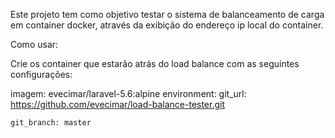 Este projeto tem como objetivo testar o sistema de balanceamento de carga em container docker, através da exibição do endereço ip local do container.

Como usar:

Crie os container que estarão atrás do load balance com as seguintes configurações:

imagem: evecimar/laravel-5.6:alpine
environment:
    git_url: https://github.com/evecimar/load-balance-tester.git

    git_branch: master
